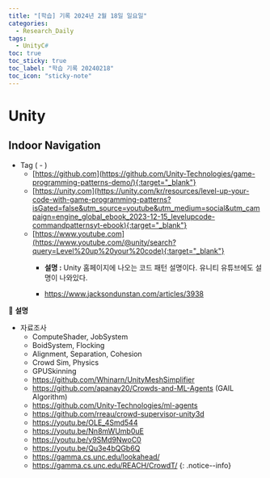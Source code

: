 ```yaml
---
title: "[학습] 기록 2024년 2월 18일 일요일"
categories:
  - Research_Daily
tags:
  - UnityC#
toc: true
toc_sticky: true
toc_label: "학습 기록 20240218"
toc_icon: "sticky-note"
---
```


# Unity

## Indoor Navigation 
* Tag ( - )
  - [https://github.com](https://github.com/Unity-Technologies/game-programming-patterns-demo/){:target="_blank"}
  - [https://unity.com](https://unity.com/kr/resources/level-up-your-code-with-game-programming-patterns?isGated=false&utm_source=youtube&utm_medium=social&utm_campaign=engine_global_ebook_2023-12-15_levelupcode-commandpatternsyt-ebook){:target="_blank"}
  - [https://www.youtube.com](https://www.youtube.com/@unity/search?query=Level%20up%20your%20code){:target="_blank"}
    + **설명 :** Unity 홈페이지에 나오는 코드 패턴 설명이다. 유니티 유튜브에도 설명이 나와있다.
   
    + https://www.jacksondunstan.com/articles/3938


  

📌 **설명** <br>
- 자료조사
  + ComputeShader, JobSystem
  + BoidSystem, Flocking
  + Alignment, Separation, Cohesion
  + Crowd Sim, Physics
  + GPUSkinning
  + https://github.com/Whinarn/UnityMeshSimplifier
  + https://github.com/apanay20/Crowds-and-ML-Agents (GAIL Algorithm)
  + https://github.com/Unity-Technologies/ml-agents
  + https://github.com/rreau/crowd-supervisor-unity3d
  + https://youtu.be/OLE_4Smd544
  + https://youtu.be/Nn8mWUmb0uE
  + https://youtu.be/y9SMd9NwoC0
  + https://youtu.be/Qu3e4bQGb6Q
  + https://gamma.cs.unc.edu/lookahead/
  + https://gamma.cs.unc.edu/REACH/CrowdT/
{: .notice--info}
